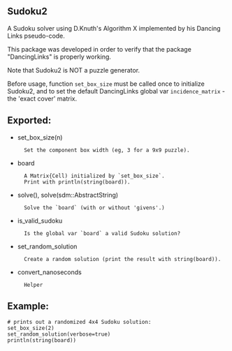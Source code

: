 ## Sudoku2
A Sudoku solver using D.Knuth's Algorithm X implemented by his Dancing Links pseudo-code.

This package was developed in order to verify that the package "DancingLinks" is properly working.

Note that Sudoku2 is NOT a puzzle generator.

Before usage, function `set_box_size` must be called once to initialize Sudoku2, and to set the default DancingLinks global var 
`incidence_matrix` - the 'exact cover' matrix.

## Exported:
+ set_box_size(n)

        Set the component box width (eg, 3 for a 9x9 puzzle).
+ board
        
        A Matrix{Cell) initialized by `set_box_size`.
        Print with println(string(board)).
+ solve(), solve(sdm::AbstractString)

        Solve the `board` (with or without 'givens'.)
+ is_valid_sudoku

        Is the global var `board` a valid Sudoku solution?
+ set_random_solution

        Create a random solution (print the result with string(board)).
+ convert_nanoseconds

        Helper

## Example:
    # prints out a randomized 4x4 Sudoku solution:
    set_box_size(2)
    set_random_solution(verbose=true)
    println(string(board))
